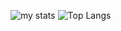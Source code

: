 ![my stats](https://github-readme-stats.vercel.app/api?username=nancyjlau&show_icons=true&count_private=true&theme=omni&icon_color=6392D)
![Top Langs](https://github-readme-stats.vercel.app/api/top-langs/?username=nancyjlau&show_icons=true&count_private=true&theme=omni)
